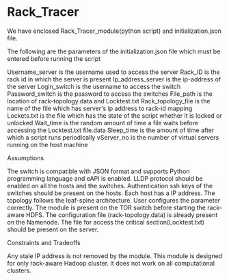 # Rack_Tracer
We have enclosed Rack_Tracer_module(python script) and initialization.json file.

The following are the parameters of the initialization.json file which must be entered before running the script

Username_server  is the username used to access the server
Rack_ID is the rack id in which the server is present
Ip_address_server is the ip-address of the server
Login_switch is the username to access the switch
Password_switch is the password to access the switches
File_path is the location of rack-topology.data and Locktest.txt
Rack_topology_file is the name of the file which has server's ip address to rack-id mapping
Lockets.txt is the file which has the state of the script whether it is locked or unlocked
Wait_time is the random amount of time a file waits before accessing the Locktest.txt file.data
Sleep_time is the amount of time after which a script runs periodically
vServer_no is the number of virtual servers running on the host machine


Assumptions

The switch is compatible with JSON format and supports Python programming language and eAPI is enabled.
LLDP protocol should be enabled on all the hosts and the switches.
Authentication ssh keys of the switches should be present on the hosts.
Each host has a IP address.
The topology follows the leaf-spine architecture.
User configures the parameter correctly.
The module is present on the TOR switch before starting the rack-aware HDFS.
The configuration file (rack-topology.data) is already present on the Namenode.
The file for access the critical section(Locktest.txt) should be present on the server.

Constraints and Tradeoffs

Any stale IP address is not removed by the module.
This module is designed for only rack-aware Hadoop cluster. It does not work on all computational clusters.
